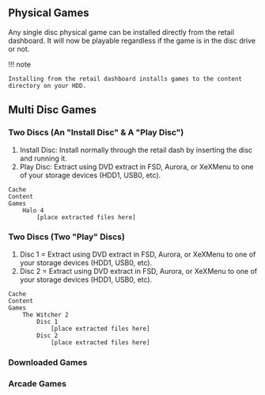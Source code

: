 ## Physical Games

Any single disc physical game can be installed directly from the retail dashboard. It will now be playable regardless 
if the game is in the disc drive or not.

!!! note

    Installing from the retail dashboard installs games to the content directory on your HDD.

## Multi Disc Games

### Two Discs (An "Install Disc" & A "Play Disc")

1. Install Disc: Install normally through the retail dash by inserting the disc and running it. 
2. Play Disc: Extract using DVD extract in FSD, Aurora, or XeXMenu to one of your storage devices (HDD1, USB0, etc).

``` { .yaml .no-copy }
Cache
Content
Games
    Halo 4
        [place extracted files here]
```

### Two Discs (Two "Play" Discs)

1. Disc 1 = Extract using DVD extract in FSD, Aurora, or XeXMenu to one of your storage devices (HDD1, USB0, etc).
2. Disc 2 = Extract using DVD extract in FSD, Aurora, or XeXMenu to one of your storage devices (HDD1, USB0, etc).

``` { .yaml .no-copy }
Cache
Content
Games
    The Witcher 2
        Disc 1
            [place extracted files here]
        Disc 2
            [place extracted files here]
```

### Downloaded Games



### Arcade Games
